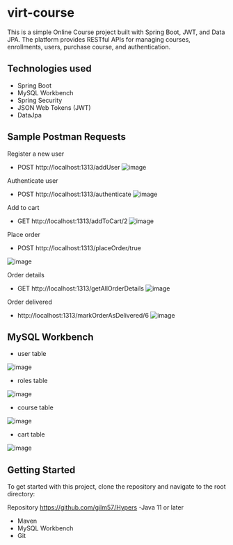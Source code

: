 # virt-course 
This is a simple Online Course project built with Spring Boot, JWT, and Data JPA. 
The platform provides RESTful APIs for managing courses, enrollments, users, purchase course, and authentication.
## Technologies used

- Spring Boot
- MySQL Workbench
- Spring Security
- JSON Web Tokens (JWT)
- DataJpa


## Sample Postman Requests
Register a new user
 - POST http://localhost:1313/addUser
![image](https://user-images.githubusercontent.com/92798791/230748597-3cb6f385-b86f-4869-a2bf-357eb3e22f1b.png)

Authenticate user
 - POST http://localhost:1313/authenticate
![image](https://user-images.githubusercontent.com/92798791/230748676-0f013c49-454b-40a2-b047-2acd338a344d.png)

Add to cart
- GET http://localhost:1313/addToCart/2
![image](https://user-images.githubusercontent.com/92798791/230748772-8923f56c-e95b-4566-80d6-dc41dd311688.png)

Place order
- POST http://localhost:1313/placeOrder/true

![image](https://user-images.githubusercontent.com/92798791/230748828-1f742fe8-4200-43e4-ae09-4bfebd213d77.png)

Order details
- GET http://localhost:1313/getAllOrderDetails
![image](https://user-images.githubusercontent.com/92798791/230748885-ae01aef7-7c32-433d-97ad-f36a221727dd.png)

Order delivered
- http://localhost:1313/markOrderAsDelivered/6
![image](https://user-images.githubusercontent.com/92798791/230748915-e95bf2b3-6807-4e53-a774-10cb4324cff7.png)

## MySQL Workbench
- user table

![image](https://user-images.githubusercontent.com/92798791/230749197-8251c8e1-5da2-4a96-b44d-5c4b554e779b.png)
- roles table

![image](https://user-images.githubusercontent.com/92798791/230749247-66c63ef2-6993-467e-baa1-e1403ff1a602.png)
- course table

![image](https://user-images.githubusercontent.com/92798791/230749265-033f5d70-7f09-403d-8d0c-5ea3c8559077.png)

- cart table

![image](https://user-images.githubusercontent.com/92798791/230749324-82d02023-3f8b-499b-a2dd-7fb952f69e02.png)
## Getting Started

To get started with this project, clone the repository and navigate to the root directory:

Repository https://github.com/gilm57/Hypers
-Java 11 or later
- Maven
- MySQL Workbench
- Git


